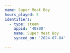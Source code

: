 ```yaml
---
name: Super Meat Boy
hours_played: 5
identifiers:
  - type: steam
    appid: '40800'
    name: Super Meat Boy
    synced_on: '2024-07-04'

---
```


